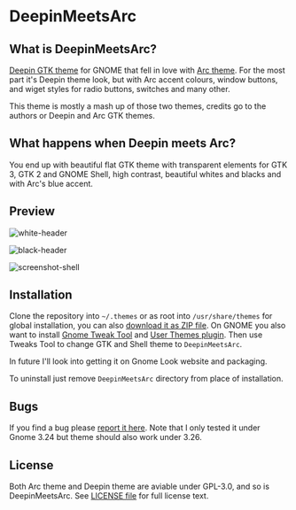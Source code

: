 # DeepinMeetsArc
## What is DeepinMeetsArc?

[Deepin GTK theme](https://cr.deepin.io/#/admin/projects/deepin-gtk-theme) for GNOME that fell in love with [Arc theme](https://github.com/horst3180/arc-theme). For the most part it's Deepin theme look, but with Arc accent colours, window buttons, and wiget styles for radio buttons, switches and many other.

This theme is mostly a mash up of those two themes, credits go to the authors or Deepin and Arc GTK themes.

## What happens when Deepin meets Arc?

You end up with beautiful flat GTK theme with transparent elements for GTK 3, GTK 2 and GNOME Shell, high contrast, beautiful whites and blacks and with Arc's blue accent.

## Preview

![white-header](https://user-images.githubusercontent.com/1345297/31470680-4fbfec54-aee5-11e7-89bd-7c3ad210937f.png)


![black-header](https://user-images.githubusercontent.com/1345297/31470673-498639ce-aee5-11e7-93e2-8d88095319b8.png)


![screenshot-shell](https://user-images.githubusercontent.com/1345297/31470674-49a18bd4-aee5-11e7-92ce-2a3809999de8.png)

## Installation

Clone the repository into `~/.themes` or as root into `/usr/share/themes` for global installation, you can also [download it as ZIP file](https://github.com/michaldaniel/DeepinMeetsArc/archive/master.zip). On GNOME you also want to install [Gnome Tweak Tool](https://wiki.gnome.org/action/show/Apps/GnomeTweakTool?action=show&redirect=GnomeTweakTool) and [User Themes plugin](https://extensions.gnome.org/extension/19/user-themes/). Then use Tweaks Tool to change GTK and Shell theme to `DeepinMeetsArc`.

In future I'll look into getting it on Gnome Look website and packaging.

To uninstall just remove `DeepinMeetsArc` directory from place of installation.

## Bugs

If you find a bug please [report it here](https://github.com/michaldaniel/DeepinMeetsArc/issues/new). Note that I only tested it under Gnome 3.24 but theme should also work under 3.26.

## License

Both Arc theme and Deepin theme are aviable under GPL-3.0, and so is DeepinMeetsArc. See [LICENSE file](https://github.com/michaldaniel/DeepinMeetsArc/blob/master/LICENSE) for full license text.




